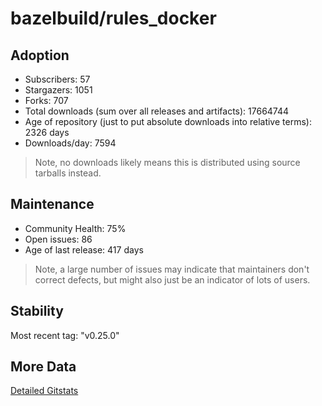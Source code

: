 # bazelbuild/rules_docker

## Adoption

- Subscribers: 57
- Stargazers: 1051
- Forks: 707
- Total downloads (sum over all releases and artifacts): 17664744
- Age of repository (just to put absolute downloads into relative terms): 2326 days
- Downloads/day: 7594

> Note, no downloads likely means this is distributed using source tarballs instead.

## Maintenance

- Community Health: 75%
- Open issues: 86
- Age of last release: 417 days

> Note, a large number of issues may indicate that maintainers don't correct defects, but might also
> just be an indicator of lots of users.

## Stability

Most recent tag: "v0.25.0"

## More Data

[Detailed Gitstats](/bazel-catalog/gitstats/bazelbuild/rules_docker)

